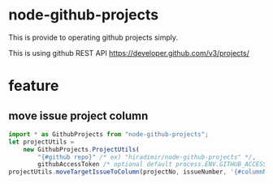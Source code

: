 # node-github-projects

This is provide to operating github projects simply.


This is using github REST API https://developer.github.com/v3/projects/


# feature

## move issue project column

```js
import * as GithubProjects from "node-github-projects";
let projectUtils = 
	new GithubProjects.ProjectUtils(
		"{#github repo}" /* ex) "hiradimir/node-github-projects" */, 
		githubAccessToken /* optional default process.ENV.GITHUB_ACCESS_TOKEN */);
projectUtils.moveTargetIssueToColumn(projectNo, issueNumber, '{#columnName}')
```

